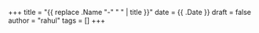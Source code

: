 +++
title = "{{ replace .Name "-" " " | title }}"
date = {{ .Date }}
draft = false
author = "rahul"
tags = []
+++

